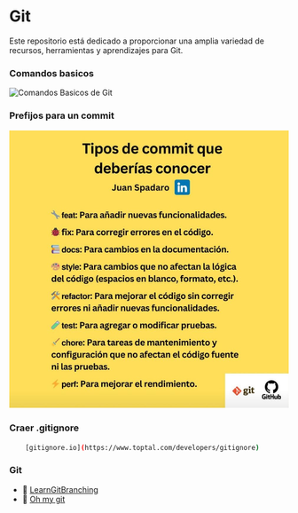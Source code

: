 # Git

Este repositorio está dedicado a proporcionar una amplia variedad de recursos, herramientas y aprendizajes para Git.

### Comandos basicos
![Comandos Basicos de Git]()

### Prefijos para un commit
![Git Prefijos](./sources/git_prefijos.jpeg)

### Craer .gitignore
```bash
    [gitignore.io](https://www.toptal.com/developers/gitignore)
```

### Git
- :seedling: [LearnGitBranching](https://learngitbranching.js.org/?locale=es_AR)
- :seedling: [Oh my git](https://ohmygit.org/)
